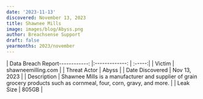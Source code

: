 ```yaml
---
date: '2023-11-13'
discovered: November 13, 2023
title: Shawnee Mills
image: images/blog/Abyss.png
author: Breachsense Support
draft: false
yearmonths: 2023/november
---
```


| Data Breach Report------------:     |:-------------:    | :-----:|
| Victim      | shawneemilling.com      | 
| Threat Actor      | Abyss      | 
| Date Discovered      | Nov 13, 2023      | 
| Description      | Shawnee Mills is a manufacturer and supplier of grain grocery products such as cornmeal, four, corn, gravy, and more.      | 
| Leak Size      | 805GB      | 

